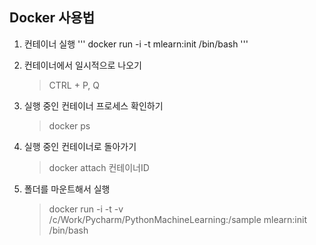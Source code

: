## Docker 사용법

1. 컨테이너 실행
'''
    docker run -i -t mlearn:init /bin/bash
'''
    
2. 컨테이너에서 일시적으로 나오기
    > CTRL + P, Q

3. 실행 중인 컨테이너 프로세스 확인하기
    > docker ps

4. 실행 중인 컨테이너로 돌아가기
    > docker attach 컨테이너ID

5. 폴더를 마운트해서 실행
    > docker run -i -t -v /c/Work/Pycharm/PythonMachineLearning:/sample mlearn:init /bin/bash
    
